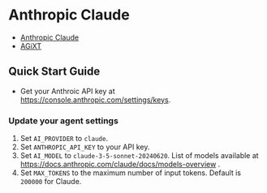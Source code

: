 # Anthropic Claude

- [Anthropic Claude](https://console.anthropic.com/docs/access)
- [AGiXT](https://github.com/Josh-XT/AGiXT)

## Quick Start Guide

- Get your Anthroic API key at <https://console.anthropic.com/settings/keys>.

### Update your agent settings

1. Set `AI_PROVIDER` to `claude`.
2. Set `ANTHROPIC_API_KEY` to your API key.
3. Set `AI_MODEL` to `claude-3-5-sonnet-20240620`. List of models available at <https://docs.anthropic.com/claude/docs/models-overview> .
4. Set `MAX_TOKENS` to the maximum number of input tokens. Default is `200000` for Claude.
